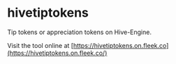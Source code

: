 # hivetiptokens
Tip tokens or appreciation tokens on Hive-Engine.

Visit the tool online at [https://hivetiptokens.on.fleek.co](https://hivetiptokens.on.fleek.co/)
